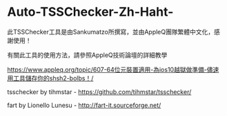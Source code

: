 # Auto-TSSChecker-Zh-Haht-
此TSSChecker工具是由Sankumatzo所撰寫，並由AppleQ團隊繁體中文化，感謝使用！

有關此工具的使用方法，請參照AppleQ技術論壇的詳細教學

https://www.appleq.org/topic/607-64位元裝置適用-為ios10越獄做準備-儘速用工具儲存你的shsh2-bolbs！/

tsschecker by tihmstar - https://github.com/tihmstar/tsschecker/

fart by Lionello Lunesu - http://fart-it.sourceforge.net/
